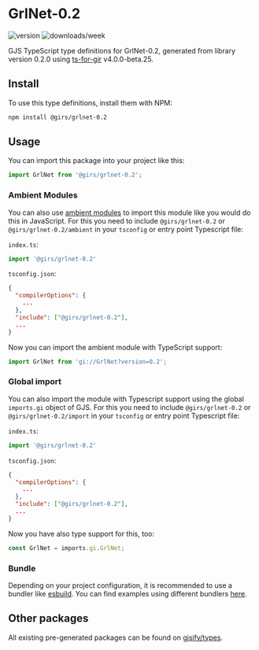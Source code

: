 
# GrlNet-0.2

![version](https://img.shields.io/npm/v/@girs/grlnet-0.2)
![downloads/week](https://img.shields.io/npm/dw/@girs/grlnet-0.2)


GJS TypeScript type definitions for GrlNet-0.2, generated from library version 0.2.0 using [ts-for-gir](https://github.com/gjsify/ts-for-gir) v4.0.0-beta.25.

## Install

To use this type definitions, install them with NPM:
```bash
npm install @girs/grlnet-0.2
```

## Usage

You can import this package into your project like this:
```ts
import GrlNet from '@girs/grlnet-0.2';
```

### Ambient Modules

You can also use [ambient modules](https://github.com/gjsify/ts-for-gir/tree/main/packages/cli#ambient-modules) to import this module like you would do this in JavaScript.
For this you need to include `@girs/grlnet-0.2` or `@girs/grlnet-0.2/ambient` in your `tsconfig` or entry point Typescript file:

`index.ts`:
```ts
import '@girs/grlnet-0.2'
```

`tsconfig.json`:
```json
{
  "compilerOptions": {
    ...
  },
  "include": ["@girs/grlnet-0.2"],
  ...
}
```

Now you can import the ambient module with TypeScript support: 

```ts
import GrlNet from 'gi://GrlNet?version=0.2';
```

### Global import

You can also import the module with Typescript support using the global `imports.gi` object of GJS.
For this you need to include `@girs/grlnet-0.2` or `@girs/grlnet-0.2/import` in your `tsconfig` or entry point Typescript file:

`index.ts`:
```ts
import '@girs/grlnet-0.2'
```

`tsconfig.json`:
```json
{
  "compilerOptions": {
    ...
  },
  "include": ["@girs/grlnet-0.2"],
  ...
}
```

Now you have also type support for this, too:

```ts
const GrlNet = imports.gi.GrlNet;
```

### Bundle

Depending on your project configuration, it is recommended to use a bundler like [esbuild](https://esbuild.github.io/). You can find examples using different bundlers [here](https://github.com/gjsify/ts-for-gir/tree/main/examples).

## Other packages

All existing pre-generated packages can be found on [gjsify/types](https://github.com/gjsify/types).

